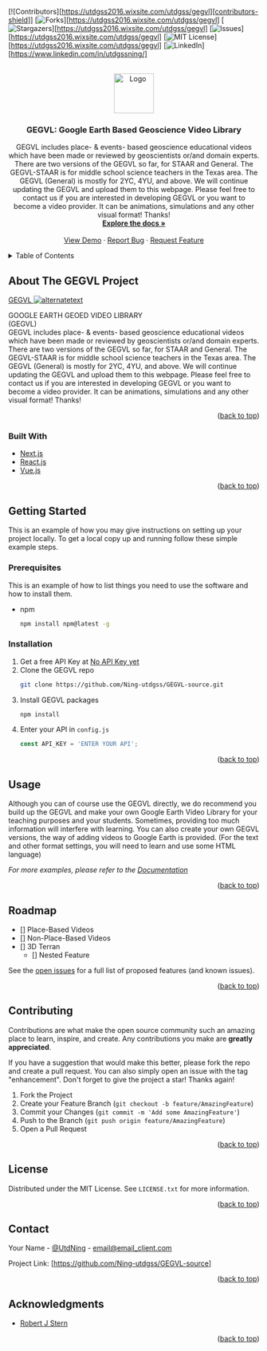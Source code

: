 <div id="top"></div>
<!--
*** Thanks for checking out the Best-README-Template. If you have a suggestion
*** that would make this better, please fork the repo and create a pull request
*** or simply open an issue with the tag "enhancement".
*** Don't forget to give the project a star!
*** Thanks again! Now go create something AMAZING! :D
-->



<!-- PROJECT SHIELDS -->
<!--
*** I'm using markdown "reference style" links for readability.
*** Reference links are enclosed in brackets [ ] instead of parentheses ( ).
*** See the bottom of this document for the declaration of the reference variables
*** for contributors-url, forks-url, etc. This is an optional, concise syntax you may use.
*** https://www.markdownguide.org/basic-syntax/#reference-style-links
-->
[![Contributors][https://utdgss2016.wixsite.com/utdgss/gegvl][contributors-shield]]
[![Forks][forks-shield]][https://utdgss2016.wixsite.com/utdgss/gegvl]
[![Stargazers][stars-shield]][https://utdgss2016.wixsite.com/utdgss/gegvl]
[![Issues][issues-shield]][https://utdgss2016.wixsite.com/utdgss/gegvl]
[![MIT License][license-shield]][https://utdgss2016.wixsite.com/utdgss/gegvl]
[![LinkedIn][linkedin-shield]][https://www.linkedin.com/in/utdgssning/]



<!-- PROJECT LOGO -->
<br />
<div align="center">
  <a href="https://utdgss2016.wixsite.com/utdgss/gegvle">
    <img src="https://static.wixstatic.com/media/899be9_f342f717c6e344a294c363c87da6c185~mv2.png/v1/fill/w_62,h_60,al_c,q_85,usm_0.66_1.00_0.01/899be9_f342f717c6e344a294c363c87da6c185~mv2.webp" alt="Logo" width="80" height="80">
  </a>

<h3 align="center">GEGVL: Google Earth Based Geoscience Video Library </h3>

  <p align="center">
    GEGVL includes place- & events- based geoscience educational videos which have been made or reviewed by geoscientists or/and domain experts. There are two versions of the GEGVL so far, for STAAR and General. The GEGVL-STAAR is for middle school science teachers in the Texas area. The GEGVL (General) is mostly for 2YC, 4YU, and above. We will continue updating the GEGVL and upload them to this webpage. Please feel free to contact us if you are interested in developing GEGVL or you want to become a video provider. It can be animations, simulations and any other visual format! Thanks!
    <br />
    <a href="https://utdgss2016.wixsite.com/utdgss/gegvl"><strong>Explore the docs »</strong></a>
    <br />
    <br />
    <a href="https://utdgss2016.wixsite.com/utdgss/gegvl">View Demo</a>
    ·
    <a href="https://utdgss2016.wixsite.com/utdgss/gegvl">Report Bug</a>
    ·
    <a href="https://utdgss2016.wixsite.com/utdgss/gegvl">Request Feature</a>
  </p>
</div>



<!-- TABLE OF CONTENTS -->
<details>
  <summary>Table of Contents</summary>
  <ol>
    <li>
      <a href="#about-the-GEGVL-project">About The Project</a>
      <ul>
        <li><a href="#built-with">Built With</a></li>
      </ul>
    </li>
    <li>
      <a href="#getting-started">Getting Started</a>
      <ul>
        <li><a href="#prerequisites">Prerequisites</a></li>
        <li><a href="#installation">Installation</a></li>
      </ul>
    </li>
    <li><a href="#usage">Usage</a></li>
    <li><a href="#roadmap">Roadmap</a></li>
    <li><a href="#contributing">Contributing</a></li>
    <li><a href="#license">License</a></li>
    <li><a href="#contact">Contact</a></li>
    <li><a href="#acknowledgments">Acknowledgments</a></li>
  </ol>
</details>



<!-- ABOUT THE GEGVL PROJECT -->
## About The GEGVL Project

[GEGVL
 <img src="https://static.wixstatic.com/media/899be9_f702b398a2954d25a9e5b09cec0b2643~mv2.jpg/v1/fill/w_816,h_459,al_c,q_85,usm_0.66_1.00_0.01/Google%20Earth%20Pro1_2.webp" alt="alternatetext">](https://utdgss2016.wixsite.com/utdgss/gegvl)

GOOGLE EARTH GEOED VIDEO LIBRARY <br/>
(GEGVL)<br/>
GEGVL includes place- & events- based geoscience educational videos which have been made or reviewed by geoscientists or/and domain experts. There are two versions of the GEGVL so far, for STAAR and General. The GEGVL-STAAR is for middle school science teachers in the Texas area. The GEGVL (General) is mostly for 2YC, 4YU, and above. We will continue updating the GEGVL and upload them to this webpage. Please feel free to contact us if you are interested in developing GEGVL or you want to become a video provider. It can be animations, simulations and any other visual format! Thanks!</br>

<p align="right">(<a href="#top">back to top</a>)</p>



### Built With
* [Next.js](https://nextjs.org/)
* [React.js](https://reactjs.org/)
* [Vue.js](https://vuejs.org/)

<p align="right">(<a href="#top">back to top</a>)</p>



<!-- GETTING STARTED -->
## Getting Started

This is an example of how you may give instructions on setting up your project locally.
To get a local copy up and running follow these simple example steps.

### Prerequisites

This is an example of how to list things you need to use the software and how to install them.
* npm
  ```sh
  npm install npm@latest -g
  ```

### Installation

1. Get a free API Key at [No API Key yet](https://utdgss2016.wixsite.com/utdgss/gegvl)
2. Clone the GEGVL repo
   ```sh
   git clone https://github.com/Ning-utdgss/GEGVL-source.git
   ```
3. Install GEGVL packages
   ```sh
   npm install
   ```
4. Enter your API in `config.js`
   ```js
   const API_KEY = 'ENTER YOUR API';
   ```

<p align="right">(<a href="#top">back to top</a>)</p>



<!-- USAGE EXAMPLES -->
## Usage

Although you can of course use the GEGVL directly, we do recommend you build up the GEGVL and make your own Google Earth Video Library for your teaching purposes and your students. Sometimes, providing too much information will interfere with learning. You can also create your own GEGVL versions, the way of adding videos to Google Earth is provided. (For the text and other format settings, you will need to learn and use some HTML language) 

_For more examples, please refer to the [Documentation](https://utdgss2016.wixsite.com/utdgss/gegvl)_

<p align="right">(<a href="#top">back to top</a>)</p>



<!-- ROADMAP -->
## Roadmap

- [] Place-Based Videos
- [] Non-Place-Based Videos
- [] 3D Terran
    - [] Nested Feature

See the [open issues](https://utdgss2016.wixsite.com/utdgss/gegvl) for a full list of proposed features (and known issues).

<p align="right">(<a href="#top">back to top</a>)</p>



<!-- CONTRIBUTING -->
## Contributing

Contributions are what make the open source community such an amazing place to learn, inspire, and create. Any contributions you make are **greatly appreciated**.

If you have a suggestion that would make this better, please fork the repo and create a pull request. You can also simply open an issue with the tag "enhancement".
Don't forget to give the project a star! Thanks again!

1. Fork the Project
2. Create your Feature Branch (`git checkout -b feature/AmazingFeature`)
3. Commit your Changes (`git commit -m 'Add some AmazingFeature'`)
4. Push to the Branch (`git push origin feature/AmazingFeature`)
5. Open a Pull Request

<p align="right">(<a href="#top">back to top</a>)</p>



<!-- LICENSE -->
## License

Distributed under the MIT License. See `LICENSE.txt` for more information.

<p align="right">(<a href="#top">back to top</a>)</p>



<!-- CONTACT -->
## Contact

Your Name - [@UtdNing](https://twitter.com/UtdNing) - email@email_client.com

Project Link: [https://github.com/Ning-utdgss/GEGVL-source]

<p align="right">(<a href="#top">back to top</a>)</p>



<!-- ACKNOWLEDGMENTS -->
## Acknowledgments

* [Robert J Stern](https://profiles.utdallas.edu/robert.stern)


<p align="right">(<a href="#top">back to top</a>)</p>



<!-- MARKDOWN LINKS & IMAGES -->
<!-- https://www.markdownguide.org/basic-syntax/#reference-style-links -->
[contributors-shield]: https://img.shields.io/github/contributors/github_username/repo_name.svg?style=for-the-badge
[contributors-url]: https://github.com/github_username/repo_name/graphs/contributors
[forks-shield]: https://img.shields.io/github/forks/github_username/repo_name.svg?style=for-the-badge
[forks-url]: https://github.com/github_username/repo_name/network/members
[stars-shield]: https://img.shields.io/github/stars/github_username/repo_name.svg?style=for-the-badge
[stars-url]: https://github.com/github_username/repo_name/stargazers
[issues-shield]: https://img.shields.io/github/issues/github_username/repo_name.svg?style=for-the-badge
[issues-url]: https://github.com/github_username/repo_name/issues
[license-shield]: https://img.shields.io/github/license/github_username/repo_name.svg?style=for-the-badge
[license-url]: https://github.com/github_username/repo_name/blob/master/LICENSE.txt
[linkedin-shield]: https://img.shields.io/badge/-LinkedIn-black.svg?style=for-the-badge&logo=linkedin&colorB=555
[linkedin-url]: https://linkedin.com/in/linkedin_username
[product-screenshot]: images/screenshot.png
